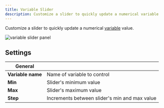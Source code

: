 ```yaml
---
title: Variable Slider
description: Customize a slider to quickly update a numerical variable value.
---
```


Customize a slider to quickly update a numerical [variable](/docs/studio/app-concepts/variables) value.

![variable slider panel](/img/docs/visualizing/panels/variable-slider/panel.webp)

## Settings

| General           |                                               |
| ----------------- | --------------------------------------------- |
| **Variable name** | Name of variable to control                   |
| **Min**           | Slider's minimum value                        |
| **Max**           | Slider's maximum value                        |
| **Step**          | Increments between slider's min and max value |
